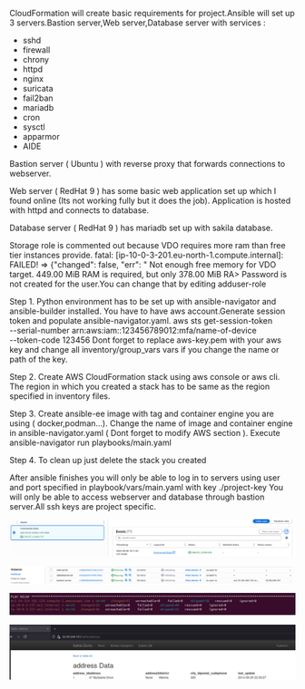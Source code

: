 CloudFormation will create basic requirements for project.Ansible will set up 3 servers.Bastion server,Web server,Database server with services :
- sshd
- firewall
- chrony
- httpd 
- nginx
- suricata
- fail2ban
- mariadb
- cron
- sysctl
- apparmor
- AIDE


Bastion server ( Ubuntu ) with reverse proxy that forwards connections to webserver.

Web server ( RedHat 9 ) has some basic web application set up which I found online (Its not working fully but it does the job).
Application is hosted with httpd and connects to database.

Database server ( RedHat 9 ) has mariadb set up with sakila database.

Storage role is commented out because VDO requires more ram than free tier instances provide.
fatal: [ip-10-0-3-201.eu-north-1.compute.internal]: FAILED! => {"changed": false, "err": "  Not enough free memory for VDO target. 449.00 MiB RAM is required, but only 378.00 MiB RA>
Password is not created for the user.You can change that by editing adduser-role

Step 1.
Python environment has to be set up with ansible-navigator and ansible-builder installed.
You have to have aws account.Generate session token and populate ansible-navigator.yaml. 
aws sts get-session-token \
  --serial-number arn:aws:iam::123456789012:mfa/name-of-device \
  --token-code 123456
Dont forget to replace aws-key.pem with your aws key and change all inventory/group_vars vars if you change the name or path of the key.

Step 2.
Create AWS CloudFormation stack using aws console or aws cli.
The region in which you created a stack has to be same as the region specified in inventory files.

Step 3.
Create ansible-ee image with tag and container engine you are using ( docker,podman...).
Change the name of image and container engine in ansible-navigator.yaml ( Dont forget to modify AWS section ).
Execute ansible-navigator run playbooks/main.yaml

Step 4.
To clean up just delete the stack you created

After ansible finishes you will only be able to log in to servers using user and port specified in playbook/vars/main.yaml with key ./project-key
You will only be able to access webserver and database through bastion server.All ssh keys are project specific.


![Alt text](images/stack.png)

![Alt text](images/instances.png)

![Alt text](images/ansible.png)

![Alt text](images/test.png)
